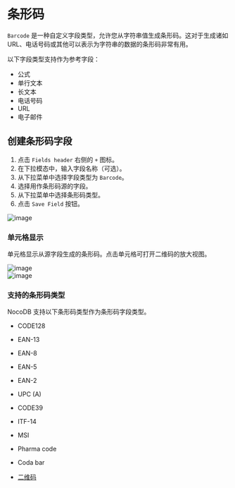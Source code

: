 # 条形码

`Barcode` 是一种自定义字段类型，允许您从字符串值生成条形码。这对于生成诸如 URL、电话号码或其他可以表示为字符串的数据的条形码非常有用。

以下字段类型支持作为参考字段：

-  公式
-  单行文本
-  长文本
-  电话号码
-  URL
-  电子邮件

## 创建条形码字段

1. 点击 `Fields header` 右侧的 `+` 图标。
2. 在下拉模态中，输入字段名称（可选）。
3. 从下拉菜单中选择字段类型为 `Barcode`。
4. 选择用作条形码源的字段。
5. 从下拉菜单中选择条形码类型。
6. 点击 `Save Field` 按钮。

![image](https://docs.nocodb.com/assets/images/barcode-a4164f41826b6ad850b8672d09f0457c.png)

### 单元格显示

单元格显示从源字段生成的条形码。点击单元格可打开二维码的放大视图。

![image](https://docs.nocodb.com/assets/images/barcode-cell-5e6612ed1460a61d5e51629f7b068d35.png)  
![image](https://docs.nocodb.com/assets/images/barcode-expand-29f49619f7b7dd014841681482c8a8af.png)

### 支持的条形码类型

NocoDB 支持以下条形码类型作为条形码字段类型。

-  CODE128
-  EAN-13
-  EAN-8
-  EAN-5
-  EAN-2
-  UPC (A)
-  CODE39
-  ITF-14
-  MSI
-  Pharma code
-  Coda bar

-  [二维码](https://docs.nocodb.com/fields/field-types/custom-types/QR-code)